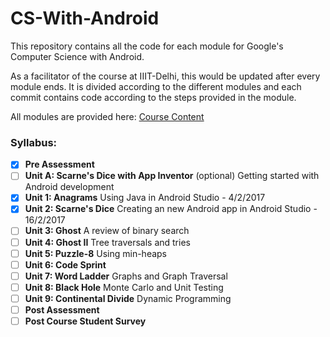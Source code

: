 # CS-With-Android
This repository contains all the code for each module for Google's Computer Science with Android. 

As a facilitator of the course at IIIT-Delhi, this would be updated after every module ends. It is divided according to the different modules and each commit contains code according to the steps provided in the module.

All modules are provided here: [Course Content](https://cswithandroid.withgoogle.com/content/course)

### Syllabus:

- [x] **Pre Assessment**
- [ ] **Unit A: Scarne's Dice with App Inventor** (optional) Getting started with Android development
- [x] **Unit 1: Anagrams** Using Java in Android Studio - 4/2/2017
- [x] **Unit 2: Scarne's Dice** Creating an new Android app in Android Studio - 16/2/2017
- [ ] **Unit 3: Ghost** A review of binary search
- [ ] **Unit 4: Ghost II** Tree traversals and tries
- [ ] **Unit 5: Puzzle-8** Using min-heaps
- [ ] **Unit 6: Code Sprint**
- [ ] **Unit 7: Word Ladder** Graphs and Graph Traversal
- [ ] **Unit 8: Black Hole** Monte Carlo and Unit Testing
- [ ] **Unit 9: Continental Divide** Dynamic Programming
- [ ] **Post Assessment**
- [ ] **Post Course Student Survey**

